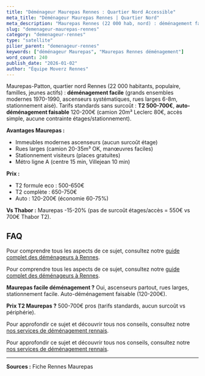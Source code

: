 ```yaml
---
title: "Déménageur Maurepas Rennes : Quartier Nord Accessible"
meta_title: "Déménageur Maurepas Rennes | Quartier Nord"
meta_description: "Maurepas Rennes (22 000 hab, nord) : déménagement facile (rues larges, ascenseurs, stationnement). T2 : 500-700€, auto 120-200€ faisable."
slug: "demenageur-maurepas-rennes"
category: "demenageur-rennes"
type: "satellite"
pilier_parent: "demenageur-rennes"
keywords: ["déménageur Maurepas", "Maurepas Rennes déménagement"]
word_count: 240
publish_date: "2026-01-02"
author: "Équipe Moverz Rennes"
---
```


Maurepas-Patton, quartier nord Rennes (22 000 habitants, populaire, familles, jeunes actifs) : **déménagement facile** (grands ensembles modernes 1970-1990, ascenseurs systématiques, rues larges 6-8m, stationnement aisé). Tarifs standards sans surcoût : **T2 500-700€**, **auto-déménagement faisable** 120-200€ (camion 20m³ Leclerc 80€, accès simple, aucune contrainte étages/stationnement).

**Avantages Maurepas :**
- Immeubles modernes ascenseurs (aucun surcoût étage)
- Rues larges (camion 20-35m³ OK, manœuvres faciles)
- Stationnement visiteurs (places gratuites)
- Métro ligne A (centre 15 min, Villejean 10 min)

**Prix :**
- T2 formule eco : 500-650€
- T2 complète : 650-750€
- Auto : 120-200€ (économie 60-75%)

**Vs Thabor :** Maurepas -15-20% (pas de surcoût étages/accès = 550€ vs 700€ Thabor T2).

## FAQ

Pour comprendre tous les aspects de ce sujet, consultez notre [guide complet des déménageurs à Rennes](/blog/demenagement-rennes/demenageur-rennes).

Pour comprendre tous les aspects de ce sujet, consultez notre [guide complet des déménageurs à Rennes](/blog/demenagement-rennes/demenageur-rennes).

**Maurepas facile déménagement ?**
Oui, ascenseurs partout, rues larges, stationnement facile. Auto-déménagement faisable (120-200€).

**Prix T2 Maurepas ?**
500-700€ pros (tarifs standards, aucun surcoût vs périphérie).

Pour approfondir ce sujet et découvrir tous nos conseils, consultez notre [nos services de déménagement rennais](/blog/demenagement-rennes/demenageur-rennes).

Pour approfondir ce sujet et découvrir tous nos conseils, consultez notre [nos services de déménagement rennais](/blog/demenagement-rennes/demenageur-rennes).

---
**Sources :** Fiche Rennes Maurepas


